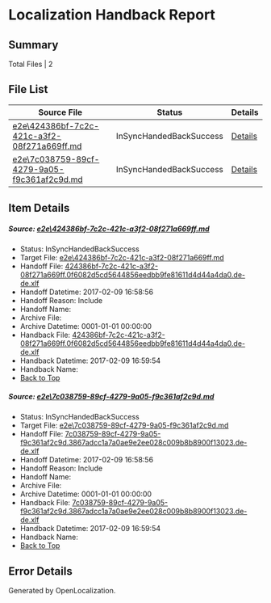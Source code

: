 # <a name='report-top'></a> Localization Handback Report

## Summary
 Total Files | 2

## File List
 Source File | Status | Details 
 ----------- | ------ | ------- 
 [e2e\424386bf-7c2c-421c-a3f2-08f271a669ff.md](https://github.com/OpenLocalizationTestOrg/ol-test0/blob/d714038fb0ad9ae82fb5cb2b6b4db8b75d9f5fdc/e2e/424386bf-7c2c-421c-a3f2-08f271a669ff.md) | InSyncHandedBackSuccess | [Details](#013437a1bcdb8376ef9b43dfcac562f7b949ac731)
 [e2e\7c038759-89cf-4279-9a05-f9c361af2c9d.md](https://github.com/OpenLocalizationTestOrg/ol-test0/blob/d714038fb0ad9ae82fb5cb2b6b4db8b75d9f5fdc/e2e/7c038759-89cf-4279-9a05-f9c361af2c9d.md) | InSyncHandedBackSuccess | [Details](#7d92de0e7e3745973a08fa08e1640efc9128ad6c2)

## Item Details
##### <a name='013437a1bcdb8376ef9b43dfcac562f7b949ac731'></a> Source: [e2e\424386bf-7c2c-421c-a3f2-08f271a669ff.md](https://github.com/OpenLocalizationTestOrg/ol-test0/blob/d714038fb0ad9ae82fb5cb2b6b4db8b75d9f5fdc/e2e/424386bf-7c2c-421c-a3f2-08f271a669ff.md)
* Status: InSyncHandedBackSuccess
* Target File: [e2e\424386bf-7c2c-421c-a3f2-08f271a669ff.md](https://github.com/OpenLocalizationTestOrg/ol-test0-dede/blob/8a8408e0373b022403bf16b5b97d21586d9391b9/e2e/424386bf-7c2c-421c-a3f2-08f271a669ff.md)
* Handoff File: [424386bf-7c2c-421c-a3f2-08f271a669ff.0f6082d5cd5644856eedbb9fe81611d4d44a4da0.de-de.xlf](https://github.com/OpenLocalizationTestOrg/ol-test0-handoff/blob/aeef3dd6fe1c101cd324087b9f52aadb8514e992/ol-handoff/OpenLocalizationTestOrg/ol-test0-dede/shujia/ht/424386bf-7c2c-421c-a3f2-08f271a669ff.0f6082d5cd5644856eedbb9fe81611d4d44a4da0.de-de.xlf)
* Handoff Datetime: 2017-02-09 16:58:56
* Handoff Reason: Include
* Handoff Name: 
* Archive File: 
* Archive Datetime: 0001-01-01 00:00:00
* Handback File: [424386bf-7c2c-421c-a3f2-08f271a669ff.0f6082d5cd5644856eedbb9fe81611d4d44a4da0.de-de.xlf](https://github.com/OpenLocalizationTestOrg/ol-test0-handback/blob/45786e33ba3cfb7b39e9c5ef8e526936902a288e/ol-handback/OpenLocalizationTestOrg/ol-test0-dede/shujia/ht/424386bf-7c2c-421c-a3f2-08f271a669ff.0f6082d5cd5644856eedbb9fe81611d4d44a4da0.de-de.xlf)
* Handback Datetime: 2017-02-09 16:59:54
* Handback Name: 
* [Back to Top](#report-top)

##### <a name='7d92de0e7e3745973a08fa08e1640efc9128ad6c2'></a> Source: [e2e\7c038759-89cf-4279-9a05-f9c361af2c9d.md](https://github.com/OpenLocalizationTestOrg/ol-test0/blob/d714038fb0ad9ae82fb5cb2b6b4db8b75d9f5fdc/e2e/7c038759-89cf-4279-9a05-f9c361af2c9d.md)
* Status: InSyncHandedBackSuccess
* Target File: [e2e\7c038759-89cf-4279-9a05-f9c361af2c9d.md](https://github.com/OpenLocalizationTestOrg/ol-test0-dede/blob/8a8408e0373b022403bf16b5b97d21586d9391b9/e2e/7c038759-89cf-4279-9a05-f9c361af2c9d.md)
* Handoff File: [7c038759-89cf-4279-9a05-f9c361af2c9d.3867adcc1a7a0ae9e2ee028c009b8b8900f13023.de-de.xlf](https://github.com/OpenLocalizationTestOrg/ol-test0-handoff/blob/aeef3dd6fe1c101cd324087b9f52aadb8514e992/ol-handoff/OpenLocalizationTestOrg/ol-test0-dede/shujia/ht/7c038759-89cf-4279-9a05-f9c361af2c9d.3867adcc1a7a0ae9e2ee028c009b8b8900f13023.de-de.xlf)
* Handoff Datetime: 2017-02-09 16:58:56
* Handoff Reason: Include
* Handoff Name: 
* Archive File: 
* Archive Datetime: 0001-01-01 00:00:00
* Handback File: [7c038759-89cf-4279-9a05-f9c361af2c9d.3867adcc1a7a0ae9e2ee028c009b8b8900f13023.de-de.xlf](https://github.com/OpenLocalizationTestOrg/ol-test0-handback/blob/45786e33ba3cfb7b39e9c5ef8e526936902a288e/ol-handback/OpenLocalizationTestOrg/ol-test0-dede/shujia/ht/7c038759-89cf-4279-9a05-f9c361af2c9d.3867adcc1a7a0ae9e2ee028c009b8b8900f13023.de-de.xlf)
* Handback Datetime: 2017-02-09 16:59:54
* Handback Name: 
* [Back to Top](#report-top)


## Error Details

Generated by OpenLocalization.

